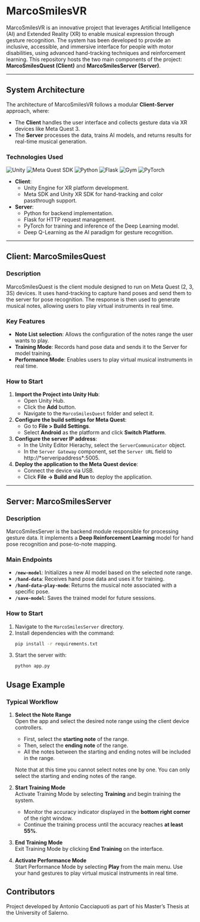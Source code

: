 # MarcoSmilesVR

MarcoSmilesVR is an innovative project that leverages Artificial Intelligence (AI) and Extended Reality (XR) to enable musical expression through gesture recognition. The system has been developed to provide an inclusive, accessible, and immersive interface for people with motor disabilities, using advanced hand-tracking techniques and reinforcement learning. This repository hosts the two main components of the project: **MarcoSmilesQuest (Client)** and **MarcoSmilesServer (Server)**.

---

## System Architecture

The architecture of MarcoSmilesVR follows a modular **Client-Server** approach, where:
- The **Client** handles the user interface and collects gesture data via XR devices like Meta Quest 3.
- The **Server** processes the data, trains AI models, and returns results for real-time musical generation.

### Technologies Used

![Unity](https://img.shields.io/badge/Unity-2022.3-black?logo=unity) ![Meta Quest SDK](https://img.shields.io/badge/Meta%20Quest%20SDK-71-blue?logo=oculus) ![Python](https://img.shields.io/badge/Python-3.9-yellow?logo=python&logoColor=white) ![Flask](https://img.shields.io/badge/Flask-2.x-red?logo=flask) ![Gym](https://img.shields.io/badge/Gym-0.26-green?logo=openaigym) ![PyTorch](https://img.shields.io/badge/PyTorch-1.13-red?logo=PyTorch)

- **Client**:
  - Unity Engine for XR platform development.
  - Meta SDK and Unity XR SDK for hand-tracking and color passthrough support.
- **Server**:
  - Python for backend implementation.
  - Flask for HTTP request management.
  - PyTorch for training and inference of the Deep Learning model.
  - Deep Q-Learning as the AI paradigm for gesture recognition.

---

## Client: MarcoSmilesQuest

### Description

MarcoSmilesQuest is the client module designed to run on Meta Quest (2, 3, 3S) devices. It uses hand-tracking to capture hand poses and send them to the server for pose recognition. The response is then used to generate musical notes, allowing users to play virtual instruments in real time.

### Key Features

- **Note List selection**: Allows the configuration of the notes range the user wants to play.
- **Training Mode**: Records hand pose data and sends it to the Server for model training.
- **Performance Mode**: Enables users to play virtual musical instruments in real time.

### How to Start

1. **Import the Project into Unity Hub**:
   - Open Unity Hub.
   - Click the **Add** button.
   - Navigate to the `MarcoSmilesQuest` folder and select it.
2. **Configure the build settings for Meta Quest**:
   - Go to **File > Build Settings**.
   - Select **Android** as the platform and click **Switch Platform**.
3. **Configure the server IP address**:
    - In the Unity Editor Hierachy, select the `ServerCommunicator` object.
    - In the `Server Gateway` component, set the `Server URL` field to http://\*serveripaddress\*:5005.
4. **Deploy the application to the Meta Quest device**:
   - Connect the device via USB.
   - Click **File -> Build and Run** to deploy the application.

---

## Server: MarcoSmilesServer

### Description

MarcoSmilesServer is the backend module responsible for processing gesture data. It implements a **Deep Reinforcement Learning** model for hand pose recognition and pose-to-note mapping.

### Main Endpoints

- **`/new-model`**: Initializes a new AI model based on the selected note range.
- **`/hand-data`**: Receives hand pose data and uses it for training.
- **`/hand-data-play-mode`**: Returns the musical note associated with a specific pose.
- **`/save-model`**: Saves the trained model for future sessions.

### How to Start

1. Navigate to the `MarcoSmilesServer` directory.
2. Install dependencies with the command:
   ```bash
   pip install -r requirements.txt
    ```
3.	Start the server with:
    ```bash
    python app.py
    ```

## Usage Example
### Typical Workflow

1. **Select the Note Range**  
   Open the app and select the desired note range using the client device controllers.  
   - First, select the **starting note** of the range.  
   - Then, select the **ending note** of the range.
   - All the notes between the starting and ending notes will be included in the range.

    Note that at this time you cannot select notes one by one. You can only select the starting and ending notes of the range.

2. **Start Training Mode**  
   Activate Training Mode by selecting **Training** and begin training the system.  
   - Monitor the accuracy indicator displayed in the **bottom right corner** of the right window.  
   - Continue the training process until the accuracy reaches **at least 55%**.

3. **End Training Mode**  
   Exit Training Mode by clicking **End Training** on the interface.

4. **Activate Performance Mode**  
   Start Performance Mode by selecting **Play** from the main menu. Use your hand gestures to play virtual musical instruments in real time.

## Contributors
Project developed by Antonio Cacciapuoti as part of his Master’s Thesis at the University of Salerno.